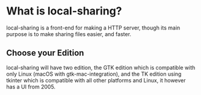 # What is local-sharing?
local-sharing is a front-end for making a HTTP server, though its main purpose is to make sharing files easier, and faster.
## Choose your Edition
local-sharing will have two edition, the GTK edition which is compatible with only Linux (macOS with gtk-mac-integration), and the TK edition using tkinter which is compatible with all other platforms and Linux, it however has a UI from 2005.
